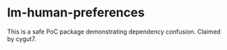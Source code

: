 # lm-human-preferences
This is a safe PoC package demonstrating dependency confusion.
Claimed by cygut7.
